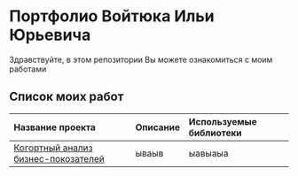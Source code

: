 # Портфолио Войтюка Ильи Юрьевича  

Здравствуйте, в этом репозитории Вы можете ознакомиться с моим работами

## Список моих работ
|Название проекта| Описание | Используемые библиотеки |
|:------------------------|:-----------------|:--------------------| 
| [Когортный анализ бизнес-покозателей](https://github.com/VoytyukIlya/Portfolio/tree/main/Analysis_of_business%20indicators) |ываыв|ыавыаыа|
